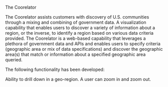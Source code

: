 The Coorelator

The Coorelator assists customers with discovery of U.S. communities through a mixing and combining of government data.  A visualization capability that enables users to discover a variety of information about a region, or the inverse, to identify a region based on various data criteria provided.  The Coorelator is a web-based capability that leverages a plethora of government data and APIs and enables users to specify criteria (geographic area or mix of data specifications) and discover the geographic area(s) that match or information about a specified geographic area queried.    

The following functionality has been developed:

Ability to drill down in a geo-region.  A user can zoom in and zoom out.
